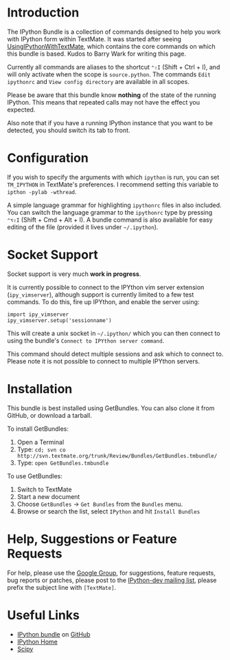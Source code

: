 # Introduction

The IPython Bundle is a collection of commands designed to help you work with IPython form within TextMate. It was started after seeing [UsingIPythonWithTextMate](http://ipython.scipy.org/moin/Cookbook/UsingIPythonWithTextMate "Cookbook/UsingIPythonWithTextMate - IPython"), which contains the core commands on which this bundle is based. Kudos to Barry Wark for writing this page.

Currently all commands are aliases to the shortcut `⌃⇧I` (Shift + Ctrl + I), and will only activate when the scope is `source.python`. The commands `Edit ipythonrc` and `View config directory` are available in all scopes.

Please be aware that this bundle know **nothing** of the state of the running IPython. This means that repeated calls may not have the effect you expected.

Also note that if you have a running IPython instance that you want to be detected, you should switch its tab to front. 

# Configuration

If you wish to specify the arguments with which `ipython` is run, you can set `TM_IPYTHON` in TextMate's preferences. I recommend setting this variable to `ipthon -pylab -wthread`.

A simple language grammar for highlighting `ipythonrc` files in also included.
You can switch the language grammar to the `ipythonrc` type by pressing `⌃⌥⇧I` (Shift + Cmd + Alt + I). A bundle command is also available for easy editing of the file (provided it lives under `~/.ipython`).

# Socket Support

Socket support is very much **work in progress**. 

It is currently possible to connect to the IPYthon vim server extension (`ipy_vimserver`), although support is currently limited to a few test commands. To do this, fire up IPYthon, and enable the server using:

    import ipy_vimserver
    ipy_vimserver.setup('sessionname')

This will create a unix socket in `~/.ipython/` which you can then connect to using the bundle's `Connect to IPYthon server command`.

This command should detect multiple sessions and ask which to connect to. Please note it is not possible to connect to multiple IPYthon servers.

# Installation

This bundle is best installed using GetBundles. You can also clone it from GitHub, or download a tarball.

To install GetBundles:

1. Open a Terminal
2. Type: `cd; svn co http://svn.textmate.org/trunk/Review/Bundles/GetBundles.tmbundle/`
3. Type: `open GetBundles.tmbundle`

To use GetBundles:

1. Switch to TextMate
2. Start a new document
3. Choose `GetBundles` → `Get Bundles` from the `Bundles` menu.
4. Browse or search the list, select `IPython` and hit `Install Bundles`

# Help, Suggestions or Feature Requests

For help, please use the [Google Group](groups.google.com/group/ipython-tmbundle/), for suggestions, feature requests, bug reports or patches, please post to the [IPython-dev mailing list](http://projects.scipy.org/mailman/listinfo/ipython-dev "IPython-dev Info Page"), please prefix the subject line with `[TextMate]`.

# Useful Links

  * [IPython bundle](http://github.com/mattfoster/ipython-tmbundle) on [GitHub](http://github.com/ "Secure Git hosting and collaborative development &mdash; GitHub")
  * [IPython Home](http://ipython.scipy.org "IPython")
  * [Scipy](http://www.scipy.org/ "SciPy")
  
